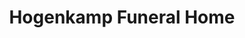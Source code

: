 ---
title: "Hogenkamp Funeral Home"
url: /russia/hogenkamp-funeral-home/
shop: funeral directors
---